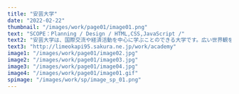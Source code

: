 ```yaml
---
title: "安芸大学"
date: "2022-02-22"
thumbnail: "/images/work/page01/image01.png"
text: "SCOPE：Planning / Design / HTML,CSS,JavaScript /"
text2: "安芸大学は、国際交流や経済活動を中心に学ぶことのできる大学です。広い世界観を意識した空間とシンプルな作りのWEBサイトにさせていただきました。ロゴは、地球と人々の繋がりを意識して作成させていただきました。"
text3: "http://limeokapi95.sakura.ne.jp/work/academy"
image1: "/images/work/page01/image02.jpg"
image2: "/images/work/page01/image03.jpg"
image3: "/images/work/page01/image04.jpg"
image4: "/images/work/page01/image01.gif"
spimage: "/images/work/sp/image_sp_01.png"
---
```


